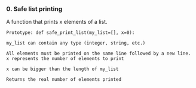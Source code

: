 ### 0. Safe list printing 
A function that prints x elements of a list.

    Prototype: def safe_print_list(my_list=[], x=0):
    
    my_list can contain any type (integer, string, etc.)

    All elements must be printed on the same line followed by a new line.
    x represents the number of elements to print

    x can be bigger than the length of my_list

    Returns the real number of elements printed
